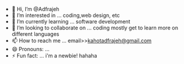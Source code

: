 - 👋 Hi, I’m @Adfrajeh
- 👀 I’m interested in ... coding,web design, etc
- 🌱 I’m currently learning ... software development
- 💞️ I’m looking to collaborate on ... coding mostly get to learn more on different languages
- 📫 How to reach me ... email>>kahotadfrajeh@gmail.com
- 😄 Pronouns: ...
- ⚡ Fun fact: ... i'm a newbie! hahaha

<!---
Adfrajeh/Adfrajeh is a ✨ special ✨ repository because its `README.md` (this file) appears on your GitHub profile.
You can click the Preview link to take a look at your changes.
--->

